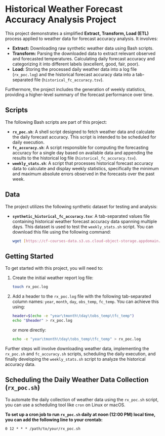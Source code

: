 # Historical Weather Forecast Accuracy Analysis Project

This project demonstrates a simplified **Extract, Transform, Load (ETL)** process applied to weather data for forecast accuracy analysis. It involves:

* **Extract:** Downloading raw synthetic weather data using Bash scripts.
* **Transform:** Parsing the downloaded data to extract relevant observed and forecasted temperatures. Calculating daily forecast accuracy and categorizing it into different labels (excellent, good, fair, poor).
* **Load:** Storing the processed daily weather data into a log file (`rx_poc.log`) and the historical forecast accuracy data into a tab-separated file (`historical_fc_accuracy.tsv`).

Furthermore, the project includes the generation of weekly statistics, providing a higher-level summary of the forecast performance over time.

## Scripts

The following Bash scripts are part of this project:

* **`rx_poc.sh`**: A shell script designed to fetch weather data and calculate the daily forecast accuracy. This script is intended to be scheduled for daily execution.
* **`fc_accuracy.sh`**: A script responsible for computing the forecasting accuracy for a single day based on available data and appending the results to the historical log file (`historical_fc_accuracy.tsv`).
* **`weekly_stats.sh`**: A script that processes historical forecast accuracy data to calculate and display weekly statistics, specifically the minimum and maximum absolute errors observed in the forecasts over the past week.

## Data

The project utilizes the following synthetic dataset for testing and analysis:

* **`synthetic_historical_fc_accuracy.tsv`**: A tab-separated values file containing historical weather forecast accuracy data spanning multiple days. This dataset is used to test the `weekly_stats.sh` script. You can download this file using the following command:
    ```bash
    wget [https://cf-courses-data.s3.us.cloud-object-storage.appdomain.cloud/IBMSkillsNetwork-LX0117EN-Coursera/labs/synthetic_historical_fc_accuracy.tsv](https://cf-courses-data.s3.us.cloud-object-storage.appdomain.cloud/IBMSkillsNetwork-LX0117EN-Coursera/labs/synthetic_historical_fc_accuracy.tsv)
    ```

## Getting Started

To get started with this project, you will need to:

1.  Create the initial weather report log file:
    ```bash
    touch rx_poc.log
    ```

2.  Add a header to the `rx_poc.log` file with the following tab-separated column names: `year`, `month`, `day`, `obs_temp`, `fc_temp`. You can achieve this using:
    ```bash
    header=$(echo -e "year\tmonth\tday\tobs_temp\tfc_temp")
    echo "$header" > rx_poc.log
    ```
    or more directly:
    ```bash
    echo -e "year\tmonth\tday\tobs_temp\tfc_temp" > rx_poc.log
    ```

Further steps will involve downloading weather data, implementing the `rx_poc.sh` and `fc_accuracy.sh` scripts, scheduling the daily execution, and finally developing the `weekly_stats.sh` script to analyze the historical accuracy data.

## Scheduling the Daily Weather Data Collection (`rx_poc.sh`)

To automate the daily collection of weather data using the `rx_poc.sh` script, you can use a scheduling tool like `cron` on Linux or macOS.

**To set up a cron job to run `rx_poc.sh` daily at noon (12:00 PM) local time, you can add the following line to your crontab:**

```cron
0 12 * * * /path/to/your/rx_poc.sh
